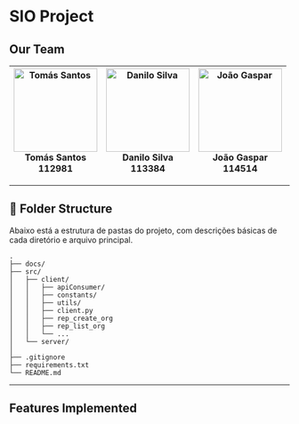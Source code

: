 # SIO Project

## Our Team 

| <div align="center"><a href="https://github.com/tomasf18"><img src="https://avatars.githubusercontent.com/u/122024767?v=4" width="150px;" alt="Tomás Santos"/></a><br/><strong>Tomás Santos</strong><br/>112981</div> | <div align="center"><a href="https://github.com/DaniloMicael"><img src="https://avatars.githubusercontent.com/u/115811245?v=4" width="150px;" alt="Danilo Silva"/></a><br/><strong>Danilo Silva</strong><br/>113384</div> | <div align="center"><a href="https://github.com/Affapple"><img src="https://avatars.githubusercontent.com/u/65315165?v=4" width="150px;" alt="João Gaspar"/></a><br/><strong>João Gaspar</strong><br/>114514</div> |
| --- | --- | --- |

---

## 📂 Folder Structure

Abaixo está a estrutura de pastas do projeto, com descrições básicas de cada diretório e arquivo principal.

```plaintext
.
├── docs/                   
├── src/                 
│   ├── client/
│   │   ├── apiConsumer/
│   │   ├── constants/
│   │   ├── utils/
│   │   ├── client.py
│   │   ├── rep_create_org
│   │   ├── rep_list_org
│   │   └── ...
│   └── server/
│            
├── .gitignore                
├── requirements.txt        
└── README.md          
```

---

## Features Implemented